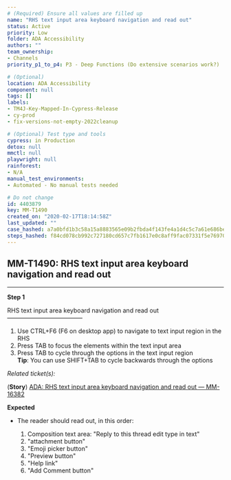 ```yaml
---
# (Required) Ensure all values are filled up
name: "RHS text input area keyboard navigation and read out"
status: Active
priority: Low
folder: ADA Accessibility
authors: ""
team_ownership: 
- Channels
priority_p1_to_p4: P3 - Deep Functions (Do extensive scenarios work?)

# (Optional)
location: ADA Accessibility
component: null
tags: []
labels: 
- TM4J-Key-Mapped-In-Cypress-Release
- cy-prod
- fix-versions-not-empty-2022cleanup

# (Optional) Test type and tools
cypress: in Production
detox: null
mmctl: null
playwright: null
rainforest: 
- N/A
manual_test_environments: 
- Automated - No manual tests needed

# Do not change
id: 4403879
key: MM-T1490
created_on: "2020-02-17T18:14:58Z"
last_updated: ""
case_hashed: a7a0bfd1b3c58a15a8883565e09b2fbda4f143fe4a1d4c5c7a61e686be1a12e1794c1df88efb9da15b5a8e645e5787ed
steps_hashed: f84cd078cb992c727180cd657c7fb1617e0c8aff9fac07331f5e7697039bec3299324f1682340fa69e5b43fcd33f2065
---
```


<!-- (Auto-generated) Based on frontmatter's "key" and "name" -->

## MM-T1490: RHS text input area keyboard navigation and read out

---

**Step 1**

RHS text input area keyboard navigation and read out\
–––––––––––––––––––––––––

1. Use CTRL+F6 (F6 on desktop app) to navigate to text input region in the RHS
2. Press TAB to focus the elements within the text input area
3. Press TAB to cycle through the options in the text input region
   \
   **Tip**: You can use SHIFT+TAB to cycle backwards through the options

_Related ticket(s):_

(**Story**) [ADA: RHS text input area keyboard navigation and read out — MM-16382](https://mattermost.atlassian.net/browse/MM-16382)

**Expected**

- The reader should read out, in this order:

  1. Composition text area: "Reply to this thread edit type in text"
  2. "attachment button"
  3. "Emoji picker button"
  4. "Preview button"
  5. "Help link"
  6. "Add Comment button"
